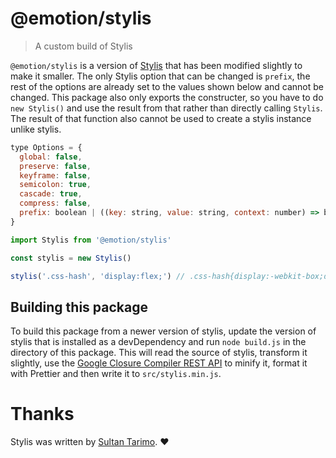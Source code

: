 # @emotion/stylis

> A custom build of Stylis

`@emotion/stylis` is a version of [Stylis](https://github.com/thysultan/stylis.js) that has been modified slightly to make it smaller. The only Stylis option that can be changed is `prefix`, the rest of the options are already set to the values shown below and cannot be changed. This package also only exports the constructer, so you have to do `new Stylis()` and use the result from that rather than directly calling `Stylis`. The result of that function also cannot be used to create a stylis instance unlike stylis.

```js
type Options = {
  global: false,
  preserve: false,
  keyframe: false,
  semicolon: true,
  cascade: true,
  compress: false,
  prefix: boolean | ((key: string, value: string, context: number) => boolean)
}
```

```jsx
import Stylis from '@emotion/stylis'

const stylis = new Stylis()

stylis('.css-hash', 'display:flex;') // .css-hash{display:-webkit-box;display:-webkit-flex;display:-ms-flexbox;display:flex;}
```

## Building this package

To build this package from a newer version of stylis, update the version of stylis that is installed as a devDependency and run `node build.js` in the directory of this package. This will read the source of stylis, transform it slightly, use the [Google Closure Compiler REST API](https://developers.google.com/closure/compiler/docs/gettingstarted_api) to minify it, format it with Prettier and then write it to `src/stylis.min.js`.

# Thanks

Stylis was written by [Sultan Tarimo](https://github.com/thysultan). ❤️
